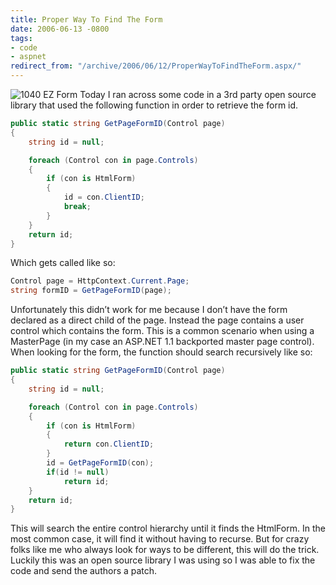 ```yaml
---
title: Proper Way To Find The Form
date: 2006-06-13 -0800
tags:
- code
- aspnet
redirect_from: "/archive/2006/06/12/ProperWayToFindTheForm.aspx/"
---
```


![1040 EZ Form](https://haacked.com/images/1040ez.jpg) Today I ran across
some code in a 3rd party open source library that used the following
function in order to retrieve the form id.

```csharp
public static string GetPageFormID(Control page)
{
    string id = null;

    foreach (Control con in page.Controls)
    {
        if (con is HtmlForm)
        {
            id = con.ClientID;
            break;
        }
    }
    return id;
}
```

Which gets called like so:

```csharp
Control page = HttpContext.Current.Page;
string formID = GetPageFormID(page);
```

Unfortunately this didn’t work for me because I don’t have the form
declared as a direct child of the page. Instead the page contains a user
control which contains the form. This is a common scenario when using a
MasterPage (in my case an ASP.NET 1.1 backported master page control).
When looking for the form, the function should search recursively like
so:

```csharp
public static string GetPageFormID(Control page)
{
    string id = null;

    foreach (Control con in page.Controls)
    {
        if (con is HtmlForm)
        {
            return con.ClientID;
        }
        id = GetPageFormID(con);
        if(id != null)
            return id;
    }
    return id;
}
```

This will search the entire control hierarchy until it finds the
HtmlForm. In the most common case, it will find it without having to
recurse. But for crazy folks like me who always look for ways to be
different, this will do the trick. Luckily this was an open source
library I was using so I was able to fix the code and send the authors a
patch.

